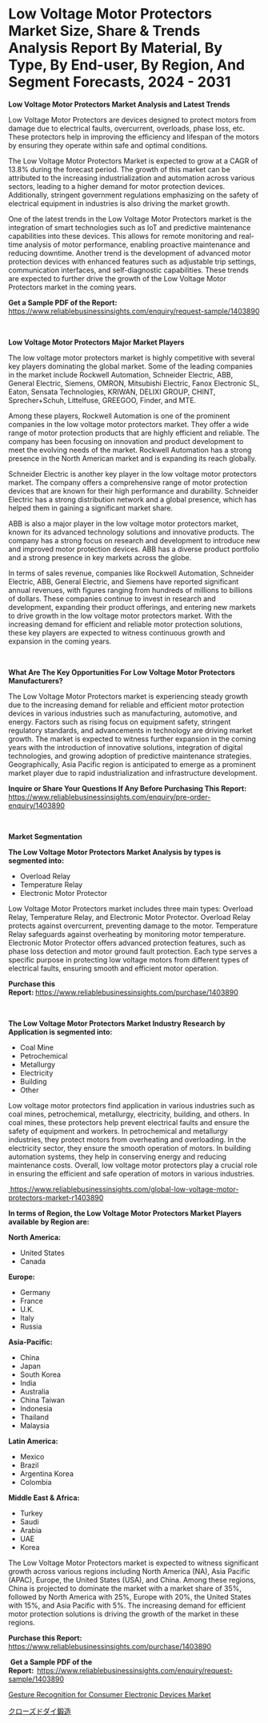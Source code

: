 <p><h1>Low Voltage Motor Protectors Market Size, Share & Trends Analysis Report By Material, By Type, By End-user, By Region, And Segment Forecasts, 2024 - 2031</h1></p><p><strong>Low Voltage Motor Protectors Market Analysis and Latest Trends</strong></p>
<p><p>Low Voltage Motor Protectors are devices designed to protect motors from damage due to electrical faults, overcurrent, overloads, phase loss, etc. These protectors help in improving the efficiency and lifespan of the motors by ensuring they operate within safe and optimal conditions.</p><p>The Low Voltage Motor Protectors Market is expected to grow at a CAGR of 13.8% during the forecast period. The growth of this market can be attributed to the increasing industrialization and automation across various sectors, leading to a higher demand for motor protection devices. Additionally, stringent government regulations emphasizing on the safety of electrical equipment in industries is also driving the market growth.</p><p>One of the latest trends in the Low Voltage Motor Protectors market is the integration of smart technologies such as IoT and predictive maintenance capabilities into these devices. This allows for remote monitoring and real-time analysis of motor performance, enabling proactive maintenance and reducing downtime. Another trend is the development of advanced motor protection devices with enhanced features such as adjustable trip settings, communication interfaces, and self-diagnostic capabilities. These trends are expected to further drive the growth of the Low Voltage Motor Protectors market in the coming years.</p></p>
<p><strong>Get a Sample PDF of the Report:&nbsp;</strong> <a href="https://www.reliablebusinessinsights.com/enquiry/request-sample/1403890">https://www.reliablebusinessinsights.com/enquiry/request-sample/1403890</a></p>
<p>&nbsp;</p>
<p><strong>Low Voltage Motor Protectors Major Market Players</strong></p>
<p><p>The low voltage motor protectors market is highly competitive with several key players dominating the global market. Some of the leading companies in the market include Rockwell Automation, Schneider Electric, ABB, General Electric, Siemens, OMRON, Mitsubishi Electric, Fanox Electronic SL, Eaton, Sensata Technologies, KRIWAN, DELIXI GROUP, CHINT, Sprecher+Schuh, Littelfuse, GREEGOO, Finder, and MTE.</p><p>Among these players, Rockwell Automation is one of the prominent companies in the low voltage motor protectors market. They offer a wide range of motor protection products that are highly efficient and reliable. The company has been focusing on innovation and product development to meet the evolving needs of the market. Rockwell Automation has a strong presence in the North American market and is expanding its reach globally.</p><p>Schneider Electric is another key player in the low voltage motor protectors market. The company offers a comprehensive range of motor protection devices that are known for their high performance and durability. Schneider Electric has a strong distribution network and a global presence, which has helped them in gaining a significant market share.</p><p>ABB is also a major player in the low voltage motor protectors market, known for its advanced technology solutions and innovative products. The company has a strong focus on research and development to introduce new and improved motor protection devices. ABB has a diverse product portfolio and a strong presence in key markets across the globe.</p><p>In terms of sales revenue, companies like Rockwell Automation, Schneider Electric, ABB, General Electric, and Siemens have reported significant annual revenues, with figures ranging from hundreds of millions to billions of dollars. These companies continue to invest in research and development, expanding their product offerings, and entering new markets to drive growth in the low voltage motor protectors market. With the increasing demand for efficient and reliable motor protection solutions, these key players are expected to witness continuous growth and expansion in the coming years.</p></p>
<p>&nbsp;</p>
<p><strong>What Are The Key Opportunities For Low Voltage Motor Protectors Manufacturers?</strong></p>
<p><p>The Low Voltage Motor Protectors market is experiencing steady growth due to the increasing demand for reliable and efficient motor protection devices in various industries such as manufacturing, automotive, and energy. Factors such as rising focus on equipment safety, stringent regulatory standards, and advancements in technology are driving market growth. The market is expected to witness further expansion in the coming years with the introduction of innovative solutions, integration of digital technologies, and growing adoption of predictive maintenance strategies. Geographically, Asia Pacific region is anticipated to emerge as a prominent market player due to rapid industrialization and infrastructure development.</p></p>
<p><strong>Inquire or Share Your Questions If Any Before Purchasing This Report:</strong> <a href="https://www.reliablebusinessinsights.com/enquiry/pre-order-enquiry/1403890">https://www.reliablebusinessinsights.com/enquiry/pre-order-enquiry/1403890</a></p>
<p>&nbsp;</p>
<p><strong>Market Segmentation</strong></p>
<p><strong>The Low Voltage Motor Protectors Market Analysis by types is segmented into:</strong></p>
<p><ul><li>Overload Relay</li><li>Temperature Relay</li><li>Electronic Motor Protector</li></ul></p>
<p><p>Low Voltage Motor Protectors market includes three main types: Overload Relay, Temperature Relay, and Electronic Motor Protector. Overload Relay protects against overcurrent, preventing damage to the motor. Temperature Relay safeguards against overheating by monitoring motor temperature. Electronic Motor Protector offers advanced protection features, such as phase loss detection and motor ground fault protection. Each type serves a specific purpose in protecting low voltage motors from different types of electrical faults, ensuring smooth and efficient motor operation.</p></p>
<p><strong>Purchase this Report:&nbsp;</strong><a href="https://www.reliablebusinessinsights.com/purchase/1403890">https://www.reliablebusinessinsights.com/purchase/1403890</a></p>
<p>&nbsp;</p>
<p><strong>The Low Voltage Motor Protectors Market Industry Research by Application is segmented into:</strong></p>
<p><ul><li>Coal Mine</li><li>Petrochemical</li><li>Metallurgy</li><li>Electricity</li><li>Building</li><li>Other</li></ul></p>
<p><p>Low voltage motor protectors find application in various industries such as coal mines, petrochemical, metallurgy, electricity, building, and others. In coal mines, these protectors help prevent electrical faults and ensure the safety of equipment and workers. In petrochemical and metallurgy industries, they protect motors from overheating and overloading. In the electricity sector, they ensure the smooth operation of motors. In building automation systems, they help in conserving energy and reducing maintenance costs. Overall, low voltage motor protectors play a crucial role in ensuring the efficient and safe operation of motors in various industries.</p></p>
<p><a href="https://www.reliablebusinessinsights.com/global-low-voltage-motor-protectors-market-r1403890">&nbsp;https://www.reliablebusinessinsights.com/global-low-voltage-motor-protectors-market-r1403890</a></p>
<p><strong>In terms of Region, the Low Voltage Motor Protectors Market Players available by Region are:</strong></p>
<p>
    <p> <strong> North America: </strong>
        <ul>
            <li>United States</li>
            <li>Canada</li>
        </ul>
        </p> 
    <p> <strong> Europe: </strong>
        <ul>
            <li>Germany</li>
            <li>France</li>
            <li>U.K.</li>
            <li>Italy</li>
            <li>Russia</li>
        </ul>
        </p> 
    <p> <strong> Asia-Pacific: </strong>
        <ul>
            <li>China</li>
            <li>Japan</li>
            <li>South Korea</li>
            <li>India</li>
            <li>Australia</li>
            <li>China Taiwan</li>
            <li>Indonesia</li>
            <li>Thailand</li>
            <li>Malaysia</li>
        </ul>
        </p> 
    <p> <strong> Latin America: </strong>
        <ul>
            <li>Mexico</li>
            <li>Brazil</li>
            <li>Argentina Korea</li>
            <li>Colombia</li>
        </ul>
        </p> 
    <p> <strong> Middle East & Africa: </strong>
        <ul>
            <li>Turkey</li>
            <li>Saudi</li>
            <li>Arabia</li>
            <li>UAE</li>
            <li>Korea</li>
        </ul>
    </p>
    </p>
<p><p>The Low Voltage Motor Protectors market is expected to witness significant growth across various regions including North America (NA), Asia Pacific (APAC), Europe, the United States (USA), and China. Among these regions, China is projected to dominate the market with a market share of 35%, followed by North America with 25%, Europe with 20%, the United States with 15%, and Asia Pacific with 5%. The increasing demand for efficient motor protection solutions is driving the growth of the market in these regions.</p></p>
<p><strong>Purchase this Report: </strong><a href="https://www.reliablebusinessinsights.com/purchase/1403890">https://www.reliablebusinessinsights.com/purchase/1403890</a></p>
<p>&nbsp;<strong>Get a Sample PDF of the Report:&nbsp;&nbsp;</strong><a href="https://www.reliablebusinessinsights.com/enquiry/request-sample/1403890">https://www.reliablebusinessinsights.com/enquiry/request-sample/1403890</a></p>
<p><strong></strong></p>
<p><p><a href="https://issuu.com/reportprime-2/docs/gesture-recognition-for-consumer-electronic-device">Gesture Recognition for Consumer Electronic Devices Market</a></p><p><a href="https://github.com/pepo3k/Market-Research-Report-List-2/blob/main/5979202185727.md">クローズドダイ鍛造</a></p></p>